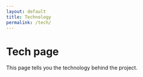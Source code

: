 ```yaml
---
layout: default
title: Technology
permalink: /tech/
---
```


# Tech page

This page tells you the technology behind the project.
